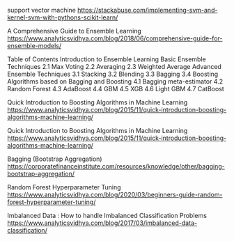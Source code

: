 support vector machine
https://stackabuse.com/implementing-svm-and-kernel-svm-with-pythons-scikit-learn/

A Comprehensive Guide to Ensemble Learning
https://www.analyticsvidhya.com/blog/2018/06/comprehensive-guide-for-ensemble-models/

Table of Contents Introduction to Ensemble Learning Basic Ensemble Techniques
2.1 Max Voting 2.2 Averaging 2.3 Weighted Average Advanced Ensemble Techniques
3.1 Stacking 3.2 Blending 3.3 Bagging 3.4 Boosting Algorithms based on Bagging
and Boosting 4.1 Bagging meta-estimator 4.2 Random Forest 4.3 AdaBoost 4.4 GBM
4.5 XGB 4.6 Light GBM 4.7 CatBoost

Quick Introduction to Boosting Algorithms in Machine Learning
https://www.analyticsvidhya.com/blog/2015/11/quick-introduction-boosting-algorithms-machine-learning/

Quick Introduction to Boosting Algorithms in Machine Learning
https://www.analyticsvidhya.com/blog/2015/11/quick-introduction-boosting-algorithms-machine-learning/

Bagging (Bootstrap Aggregation)
https://corporatefinanceinstitute.com/resources/knowledge/other/bagging-bootstrap-aggregation/

Random Forest Hyperparameter Tuning
https://www.analyticsvidhya.com/blog/2020/03/beginners-guide-random-forest-hyperparameter-tuning/

Imbalanced Data : How to handle Imbalanced Classification Problems
https://www.analyticsvidhya.com/blog/2017/03/imbalanced-data-classification/
